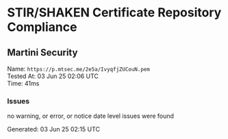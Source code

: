 # STIR/SHAKEN Certificate Repository Compliance

## Martini Security

Name: `https://p.mtsec.me/2e5a/IvyqfjZUCouN.pem`\
Tested At: 03 Jun 25 02:06 UTC\
Time: 41ms

### Issues

no warning, or error, or notice date level issues were found

Generated: 03 Jun 25 02:15 UTC